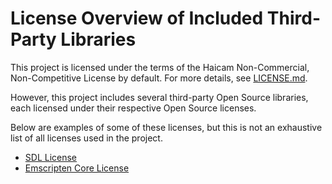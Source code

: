 # License Overview of Included Third-Party Libraries

This project is licensed under the terms of the Haicam Non-Commercial, Non-Competitive License by default. For more details, see [LICENSE.md](LICENSE.md).

However, this project includes several third-party Open Source libraries, each licensed under their respective Open Source licenses.

Below are examples of some of these licenses, but this is not an exhaustive list of all licenses used in the project.

- [SDL License](https://github.com/libsdl-org/SDL/blob/main/LICENSE.txt)
- [Emscripten Core License](https://github.com/emscripten-core/emsdk/blob/main/LICENSE)

